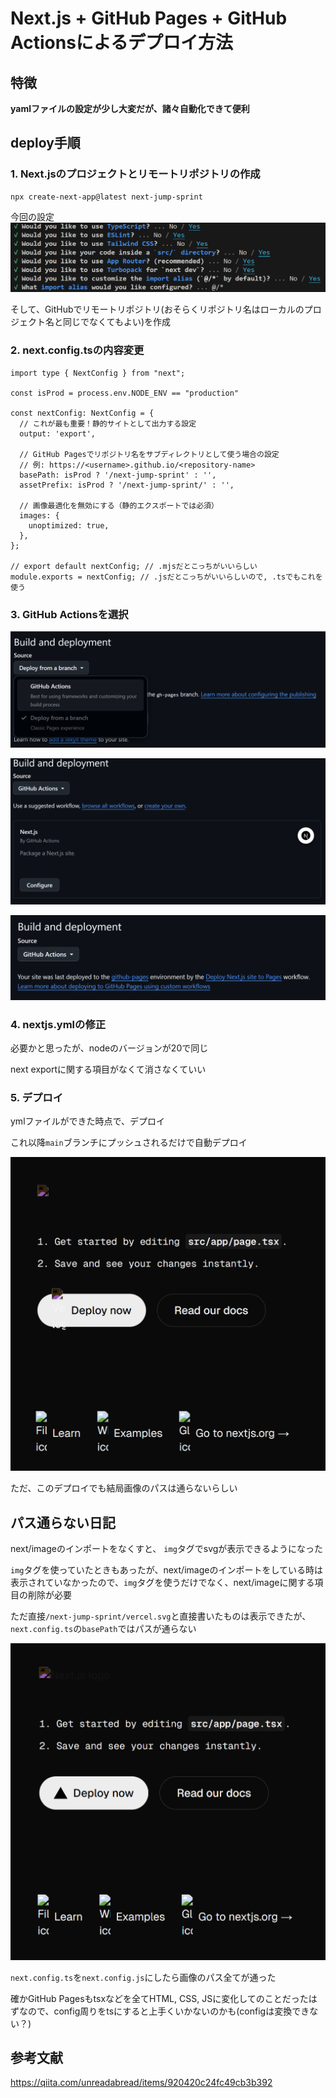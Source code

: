 # Next.js + GitHub Pages + GitHub Actionsによるデプロイ方法

## 特徴

**yamlファイルの設定が少し大変だが、諸々自動化できて便利**

## deploy手順

### 1. Next.jsのプロジェクトとリモートリポジトリの作成
```
npx create-next-app@latest next-jump-sprint
```

今回の設定
![alt text](Nextjs_init.png)

そして、GitHubでリモートリポジトリ(おそらくリポジトリ名はローカルのプロジェクト名と同じでなくてもよい)を作成

### 2. next.config.tsの内容変更

```
import type { NextConfig } from "next";

const isProd = process.env.NODE_ENV == "production"

const nextConfig: NextConfig = {
  // これが最も重要！静的サイトとして出力する設定
  output: 'export',

  // GitHub Pagesでリポジトリ名をサブディレクトリとして使う場合の設定
  // 例: https://<username>.github.io/<repository-name>
  basePath: isProd ? '/next-jump-sprint' : '',
  assetPrefix: isProd ? '/next-jump-sprint/' : '',

  // 画像最適化を無効にする（静的エクスポートでは必須）
  images: {
    unoptimized: true,
  },
};

// export default nextConfig; // .mjsだとこっちがいいらしい
module.exports = nextConfig; // .jsだとこっちがいいらしいので, .tsでもこれを使う

```

### 3. GitHub Actionsを選択
![alt text](gitHub-actions-button.png)

![alt text](gitHub-actions-next-js.png)

![alt text](setting-pages-github-actions.png)

### 4. nextjs.ymlの修正

必要かと思ったが、nodeのバージョンが20で同じ

next exportに関する項目がなくて消さなくていい

### 5. デプロイ

ymlファイルができた時点で、デプロイ

これ以降`main`ブランチにプッシュされるだけで自動デプロイ

![alt text](deploy_result.png)

ただ、このデプロイでも結局画像のパスは通らないらしい

## パス通らない日記

next/imageのインポートをなくすと、
`img`タグでsvgが表示できるようになった

`img`タグを使っていたときもあったが、next/imageのインポートをしている時は表示されていなかったので、`img`タグを使うだけでなく、next/imageに関する項目の削除が必要

ただ直接`/next-jump-sprint/vercel.svg`と直接書いたものは表示できたが、`next.config.ts`の`basePath`ではパスが通らない

![alt text](only-img-direct-path.png)

`next.config.ts`を`next.config.js`にしたら画像のパス全てが通った

確かGitHub Pagesもtsxなどを全てHTML, CSS, JSに変化してのことだったはずなので、config周りをtsにすると上手くいかないのかも(configは変換できない？)

## 参考文献

https://qiita.com/unreadabread/items/920420c24fc49cb3b392